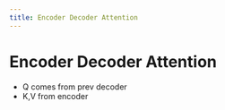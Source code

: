 ```yaml
---
title: Encoder Decoder Attention
---
```


# Encoder Decoder Attention
- Q comes from prev decoder
- K,V from encoder














